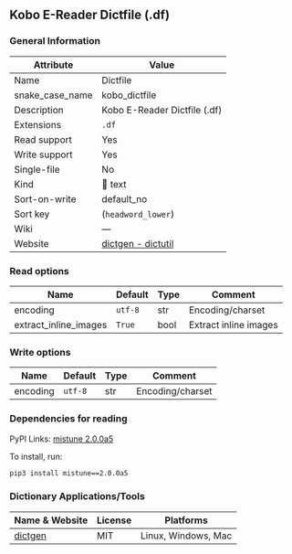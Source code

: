 ## Kobo E-Reader Dictfile (.df)

### General Information

| Attribute       | Value                                                                       |
| --------------- | --------------------------------------------------------------------------- |
| Name            | Dictfile                                                                    |
| snake_case_name | kobo_dictfile                                                               |
| Description     | Kobo E-Reader Dictfile (.df)                                                |
| Extensions      | `.df`                                                                       |
| Read support    | Yes                                                                         |
| Write support   | Yes                                                                         |
| Single-file     | No                                                                          |
| Kind            | 📝 text                                                                      |
| Sort-on-write   | default_no                                                                  |
| Sort key        | (`headword_lower`)                                                          |
| Wiki            | ―                                                                           |
| Website         | [dictgen - dictutil](https://pgaskin.net/dictutil/dictgen/#dictfile-format) |

### Read options

| Name                  | Default | Type | Comment               |
| --------------------- | ------- | ---- | --------------------- |
| encoding              | `utf-8` | str  | Encoding/charset      |
| extract_inline_images | `True`  | bool | Extract inline images |

### Write options

| Name     | Default | Type | Comment          |
| -------- | ------- | ---- | ---------------- |
| encoding | `utf-8` | str  | Encoding/charset |

### Dependencies for reading

PyPI Links: [mistune 2.0.0a5](https://pypi.org/project/mistune/2.0.0a5)

To install, run:

```sh
pip3 install mistune==2.0.0a5
```


### Dictionary Applications/Tools

| Name & Website                                   | License | Platforms           |
| ------------------------------------------------ | ------- | ------------------- |
| [dictgen](https://pgaskin.net/dictutil/dictgen/) | MIT     | Linux, Windows, Mac |
